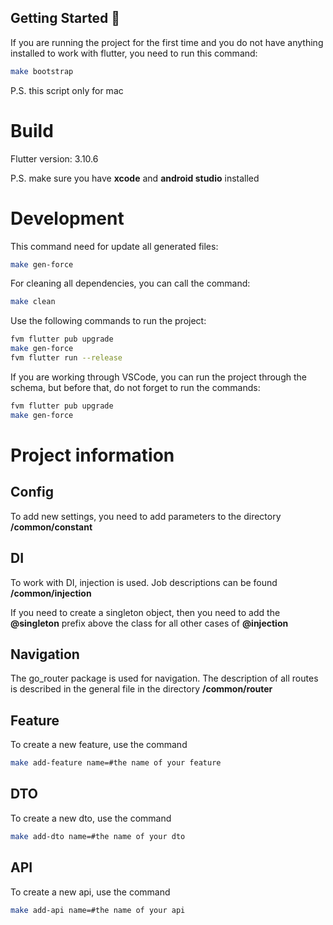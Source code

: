
## Getting Started 🚀

If you are running the project for the first time and you do not have anything installed to work with flutter, you need to run this command:

```sh
make bootstrap
```

P.S. this script only for mac

# Build

Flutter version: 3.10.6

P.S. make sure you have **xcode** and **android studio** installed

# Development

This command need for update all generated files:

```sh
make gen-force
```

For cleaning all dependencies, you can call the command:

```sh
make clean
```

Use the following commands to run the project:

```sh
fvm flutter pub upgrade
make gen-force
fvm flutter run --release
```

If you are working through VSCode, you can run the project through the schema, but before that, do not forget to run the commands:

```sh
fvm flutter pub upgrade
make gen-force
```

# Project information

## Config

To add new settings, you need to add parameters to the directory **/common/constant**


## DI

To work with DI, injection is used. Job descriptions can be found **/common/injection**

If you need to create a singleton object, then you need to add the **@singleton** prefix above the class for all other cases of **@injection**

## Navigation

The go_router package is used for navigation. The description of all routes is described in the general file in the directory **/common/router**


## Feature

To create a new feature, use the command

```sh
make add-feature name=#the name of your feature
```

## DTO

To create a new dto, use the command

```sh
make add-dto name=#the name of your dto
```

## API

To create a new api, use the command

```sh
make add-api name=#the name of your api
```